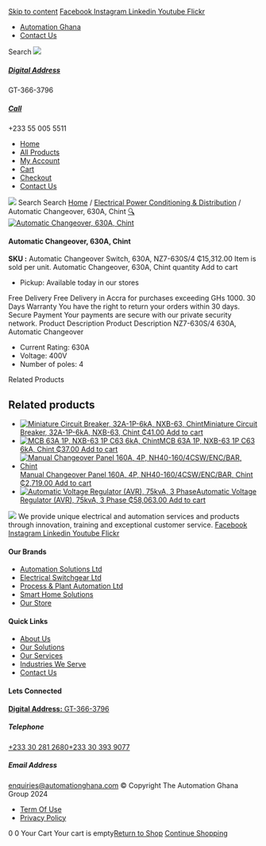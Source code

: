 [Skip to content](https://store.automationghana.com/product/automatic-changeover-nz7-630s-4-630a-chint/#content)
[ Facebook ](https://www.facebook.com/automationgh/) [ Instagram ](https://www.instagram.com/automationgh/) [ Linkedin ](https://www.linkedin.com/company/the-automation-ghana-limited/) [ Youtube ](https://www.youtube.com/channel/UCurrRDUSm5oIW39VXjn1u0w) [ Flickr ](https://www.flickr.com/photos/181794037@N07/)
  * [ Automation Ghana ](https://automationghana.com)
  * [ Contact Us ](https://store.automationghana.com/contact/)


Search
[ ![](https://store.automationghana.com/wp-content/uploads/2024/04/Website-TAGG-Logo-BLUE.png) ](https://store.automationghana.com/)
[ ](https://maps.app.goo.gl/m4xeaagWCNbLk4jM6)
#####  [ Digital Address ](https://maps.app.goo.gl/m4xeaagWCNbLk4jM6)
GT-366-3796 
[ ](tel:+233550055511)
#####  [ Call ](tel:+233550055511)
+233 55 005 5511 
  * [Home](https://store.automationghana.com/)
  * [All Products](https://store.automationghana.com/shop/)
  * [My Account](https://store.automationghana.com/my-account/)
  * [Cart](https://store.automationghana.com/cart/)
  * [Checkout](https://store.automationghana.com/checkout/)
  * [Contact Us](https://store.automationghana.com/contact/)


[![](https://store.automationghana.com/wp-content/uploads/2024/04/AutomationGhana_logo_white.png)](https://store.automationghana.com)
Search
Search
[Home](https://store.automationghana.com) / [Electrical Power Conditioning & Distribution](https://store.automationghana.com/product-category/electrical-power-distribution/) / Automatic Changeover, 630A, Chint
[🔍](https://store.automationghana.com/product/automatic-changeover-nz7-630s-4-630a-chint/)
[![Automatic Changeover, 630A, Chint](https://store.automationghana.com/wp-content/uploads/2020/04/automatic-changeover.jpg)](https://store.automationghana.com/wp-content/uploads/2020/04/automatic-changeover.jpg)
####  Automatic Changeover, 630A, Chint 
**SKU :** Automatic Changeover Switch, 630A, NZ7-630S/4 
₵15,312.00
Item is sold per unit.
Automatic Changeover, 630A, Chint quantity
Add to cart
  * Pickup: Available today in our stores


Free Delivery 
Free Delivery in Accra for purchases exceeding GHs 1000. 
30 Days Warranty 
You have the right to return your orders within 30 days. 
Secure Payment 
Your payments are secure with our private security network. 
Product Description
Product Description
NZ7-630S/4 630A, Automatic Changeover 
  * Current Rating: 630A
  * Voltage: 400V
  * Number of poles: 4


Related Products 
## Related products
  * [![Miniature Circuit Breaker, 32A-1P-6kA, NXB-63, Chint](https://store.automationghana.com/wp-content/uploads/2020/04/NXB-63-1P-C6-6KA-300x300.jpg)Miniature Circuit Breaker, 32A-1P-6kA, NXB-63, Chint ₵41.00 ](https://store.automationghana.com/product/mcb-nxb-63-1p-c32-6ka-chint/)
[Add to cart](https://store.automationghana.com/product/automatic-changeover-nz7-630s-4-630a-chint/?add-to-cart=1780)
  * [![MCB 63A 1P, NXB-63 1P C63 6kA, Chint](https://store.automationghana.com/wp-content/uploads/2020/04/NXB-63-C63-1P-300x300.jpg)MCB 63A 1P, NXB-63 1P C63 6kA, Chint ₵37.00 ](https://store.automationghana.com/product/mcb-nxb-63-1p-c63-6ka-chint/)
[Add to cart](https://store.automationghana.com/product/automatic-changeover-nz7-630s-4-630a-chint/?add-to-cart=1782)
  * [![Manual Changeover Panel 160A, 4P, NH40-160/4CSW/ENC/BAR, Chint](https://store.automationghana.com/wp-content/uploads/2019/12/AUTOMATIC-TRANSFER-SWITCH-1-300x300.jpg)Manual Changeover Panel 160A, 4P, NH40-160/4CSW/ENC/BAR, Chint ₵2,719.00 ](https://store.automationghana.com/product/manual-changeover-panel-nh40-160-4csw-enc-bar-chint/)
[Add to cart](https://store.automationghana.com/product/automatic-changeover-nz7-630s-4-630a-chint/?add-to-cart=1756)
  * [![Automatic Voltage Regulator \(AVR\), 75kvA, 3 Phase](https://store.automationghana.com/wp-content/uploads/2020/04/TNSZSBW-75-300x300.jpg)Automatic Voltage Regulator (AVR), 75kvA, 3 Phase ₵58,063.00 ](https://store.automationghana.com/product/avr-tnszsbw-75-chint/)
[Add to cart](https://store.automationghana.com/product/automatic-changeover-nz7-630s-4-630a-chint/?add-to-cart=1641)


![](https://store.automationghana.com/wp-content/uploads/2024/04/AutomationGhana_logo_white.png)
We provide unique electrical and automation services and products through innovation, training and exceptional customer service.
[ Facebook ](https://www.facebook.com/automationgh/) [ Instagram ](https://www.instagram.com/automationgh/) [ Linkedin ](https://www.linkedin.com/company/the-automation-ghana-limited/) [ Youtube ](https://www.youtube.com/channel/UCurrRDUSm5oIW39VXjn1u0w) [ Flickr ](https://www.flickr.com/photos/181794037@N07/)
#### Our Brands
  * [ Automation Solutions Ltd ](https://store.automationghana.com/product/automatic-changeover-nz7-630s-4-630a-chint/)
  * [ Electrical Switchgear Ltd ](https://store.automationghana.com/product/automatic-changeover-nz7-630s-4-630a-chint/)
  * [ Process & Plant Automation Ltd ](https://store.automationghana.com/product/automatic-changeover-nz7-630s-4-630a-chint/)
  * [ Smart Home Solutions ](https://store.automationghana.com/product/automatic-changeover-nz7-630s-4-630a-chint/)
  * [ Our Store ](https://store.automationghana.com/product/automatic-changeover-nz7-630s-4-630a-chint/)


#### Quick Links
  * [ About Us ](https://store.automationghana.com/product/automatic-changeover-nz7-630s-4-630a-chint/)
  * [ Our Solutions ](https://store.automationghana.com/product/automatic-changeover-nz7-630s-4-630a-chint/)
  * [ Our Services ](https://store.automationghana.com/product/automatic-changeover-nz7-630s-4-630a-chint/)
  * [ Industries We Serve ](https://store.automationghana.com/product/automatic-changeover-nz7-630s-4-630a-chint/)
  * [ Contact Us ](https://store.automationghana.com/product/automatic-changeover-nz7-630s-4-630a-chint/)


#### Lets Connected
[**Digital Address:** GT-366-3796](https://maps.app.goo.gl/m4xeaagWCNbLk4jM6)
#####  Telephone 
[ +233 30 281 2680](tel:+233302812680)[+233 30 393 9077](https://store.automationghana.com/product/automatic-changeover-nz7-630s-4-630a-chint/+233303939077)
#####  Email Address 
enquiries@automationghana.com 
© Copyright The Automation Ghana Group 2024
  * [ Term Of Use ](https://store.automationghana.com/product/automatic-changeover-nz7-630s-4-630a-chint/)
  * [ Privacy Policy ](https://store.automationghana.com/product/automatic-changeover-nz7-630s-4-630a-chint/)


0
0
Your Cart
Your cart is empty[Return to Shop](https://store.automationghana.com/shop/)
[Continue Shopping](https://store.automationghana.com/product/automatic-changeover-nz7-630s-4-630a-chint/)
